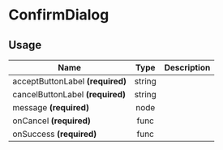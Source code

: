 <!--
This is an auto-generated markdown.
You can change it in "src/molecules/ConfirmDialog.jsx" and run build:docs to update this file.
-->

# ConfirmDialog

## Usage

| Name                             |  Type  | Description |
| -------------------------------- | :----: | ----------: |
| acceptButtonLabel **(required)** | string |
| cancelButtonLabel **(required)** | string |
| message **(required)**           |  node  |
| onCancel **(required)**          |  func  |
| onSuccess **(required)**         |  func  |
